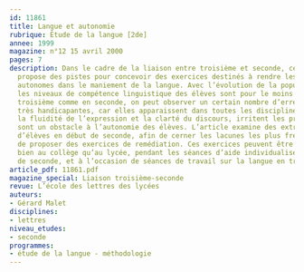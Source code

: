 ```yaml
---
id: 11861
title: Langue et autonomie 
rubrique: Étude de la langue [2de]
annee: 1999
magazine: n°12 15 avril 2000
pages: 7
description: Dans le cadre de la liaison entre troisième et seconde, cet article
  propose des pistes pour concevoir des exercices destinés à rendre les élèves plus
  autonomes dans le maniement de la langue. Avec l’évolution de la population scolaire,
  les niveaux de compétence linguistique des élèves sont pour le moins variés. En
  troisième comme en seconde, on peut observer un certain nombre d’erreurs courantes,
  très handicapantes, car elles apparaissent dans toutes les disciplines – elles altèrent
  la fluidité de l’expression et la clarté du discours, irritent les professeurs et
  sont un obstacle à l’autonomie des élèves. L’article examine des extraits de devoirs
  d’élèves en début de seconde, afin de cerner les lacunes les plus fréquentes et
  de proposer des exercices de remédiation. Ces exercices peuvent être proposés aussi
  bien au collège qu’au lycée, pendant les séances d’aide individualisée en classe
  de seconde, et à l’occasion de séances de travail sur la langue en troisième.
article_pdf: 11861.pdf
magazine_special: Liaison troisième-seconde
revue: L’école des lettres des lycées
auteurs:
- Gérard Malet
disciplines:
- lettres
niveau_etudes:
- seconde
programmes:
- étude de la langue - méthodologie
---
```

